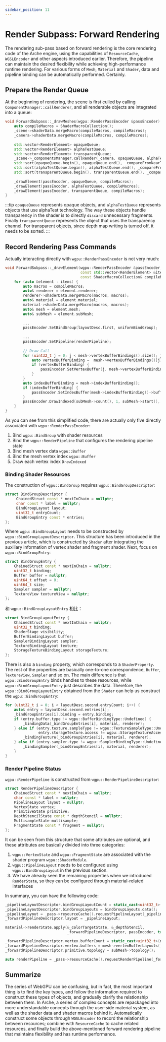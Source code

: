 ```yaml
---
sidebar_position: 11
---
```


# Render Subpass: Forward Rendering

The rendering sub-pass based on forward rendering is the core rendering code of the Arche engine, using the capabilities
of `ResourceCache`, `WGSLEncoder` and other aspects introduced earlier. Therefore, the pipeline can maintain the desired
flexibility while achieving high-performance runtime rendering. For various forms of `Mesh`, `Material` and `Shader`,
data and pipeline binding can be automatically performed. Certainly.

## Prepare the Render Queue

At the beginning of rendering, the scene is first culled by calling `ComponentManager::callRenderer`, and all renderable
objects are integrated into a queue:

````cpp
void ForwardSubpass::_drawMeshes(wgpu::RenderPassEncoder &passEncoder) {
    auto compileMacros = ShaderMacroCollection();
    _scene->shaderData.mergeMacro(compileMacros, compileMacros);
    _camera->shaderData.mergeMacro(compileMacros, compileMacros);
    
    std::vector<RenderElement> opaqueQueue;
    std::vector<RenderElement> alphaTestQueue;
    std::vector<RenderElement> transparentQueue;
    _scene->_componentsManager.callRender(_camera, opaqueQueue, alphaTestQueue, transparentQueue);
    std::sort(opaqueQueue.begin(), opaqueQueue.end(), _compareFromNearToFar);
    std::sort(alphaTestQueue.begin(), alphaTestQueue.end(), _compareFromNearToFar);
    std::sort(transparentQueue.begin(), transparentQueue.end(), _compareFromFarToNear);
    
    _drawElement(passEncoder, opaqueQueue, compileMacros);
    _drawElement(passEncoder, alphaTestQueue, compileMacros);
    _drawElement(passEncoder, transparentQueue, compileMacros);
}
````

:::tip
`opaqueQueue` represents opaque objects, and `alphaTestQueue` represents objects that use alphaTest technology. The way
these objects handle transparency in the shader is to directly `discard` unnecessary fragments.
Finally `transparentQueue` represents the object that uses the transparency channel. For transparent objects, since
depth map writing is turned off, it needs to be sorted.
:::

## Record Rendering Pass Commands

Actually interacting directly with `wgpu::RenderPassEncoder` is not very much:

```cpp
void ForwardSubpass::_drawElement(wgpu::RenderPassEncoder &passEncoder,
                                  const std::vector<RenderElement> &items,
                                  const ShaderMacroCollection& compileMacros) {
    for (auto &element : items) {
        auto macros = compileMacros;
        auto& renderer = element.renderer;
        renderer->shaderData.mergeMacro(macros, macros);
        auto& material = element.material;
        material->shaderData.mergeMacro(macros, macros);
        auto& mesh = element.mesh;
        auto& subMesh = element.subMesh;
        
        ...
        passEncoder.SetBindGroup(layoutDesc.first, uniformBindGroup);
        
        ...
        passEncoder.SetPipeline(renderPipeline);
        
        // Draw Call
        for (uint32_t j = 0; j < mesh->vertexBufferBindings().size(); j++) {
            auto vertexBufferBinding =  mesh->vertexBufferBindings()[j];
            if (vertexBufferBinding) {
                passEncoder.SetVertexBuffer(j, mesh->vertexBufferBindings()[j]->handle());
            }
        }
        auto indexBufferBinding = mesh->indexBufferBinding();
        if (indexBufferBinding) {
            passEncoder.SetIndexBuffer(mesh->indexBufferBinding()->buffer(), mesh->indexBufferBinding()->format());
        }
        passEncoder.DrawIndexed(subMesh->count(), 1, subMesh->start(), 0, 0);
    }
}
```

As you can see from this simplified code, there are actually only five directly associated
with `wgpu::RenderPassEncoder`:

1. Bind `wgpu::BindGroup` with shader resources
2. Bind the `wgpu::RenderPipeline` that configures the rendering pipeline state
3. Bind mesh vertex data `wgpu::Buffer`
4. Bind the mesh vertex index `wgpu::Buffer`
5. Draw each vertex index `DrawIndexed`

### Binding Shader Resources

The construction of `wgpu::BindGroup` requires `wgpu::BindGroupDescriptor`:

````cpp
struct BindGroupDescriptor {
     ChainedStruct const * nextInChain = nullptr;
     char const * label = nullptr;
     BindGroupLayout layout;
     uint32_t entryCount;
     BindGroupEntry const * entries;
};
````

Where `wgpu::BindGroupLayout` needs to be constructed by `wgpu::BindGroupLayoutDescriptor`. This structure has been
introduced in the previous article, which is constructed by `Shader` after integrating the auxiliary information of
vertex shader and fragment shader. Next, focus on `wgpu::BindGroupEntry`:

```cpp
struct BindGroupEntry {
    ChainedStruct const * nextInChain = nullptr;
    uint32_t binding;
    Buffer buffer = nullptr;
    uint64_t offset = 0;
    uint64_t size;
    Sampler sampler = nullptr;
    TextureView textureView = nullptr;
};
```

和 `wgpu::BindGroupLayoutEntry` 相比：

```cpp
struct BindGroupLayoutEntry {
    ChainedStruct const * nextInChain = nullptr;
    uint32_t binding;
    ShaderStage visibility;
    BufferBindingLayout buffer;
    SamplerBindingLayout sampler;
    TextureBindingLayout texture;
    StorageTextureBindingLayout storageTexture;
};
```

There is also a `binding` property, which corresponds to a `ShaderProperty`. The rest of the properties are basically
one-to-one correspondence, `Buffer`, `TextureView`, `Sampler` and so on. The main difference is
that `wgpu::BindGroupEntry` binds handles to these resources, while `wgpu::BindGroupLayoutEntry` just describes the
data. Therefore, the `wgpu::BindGroupLayoutEntry` obtained from the `Shader` can help us construct
the `wgpu::BindGroupEntry`:

````cpp
for (uint32_t i = 0; i < layoutDesc.second.entryCount; i++) {
    auto& entry = layoutDesc.second.entries[i];
    _bindGroupEntries[i].binding = entry.binding;
    if (entry.buffer.type != wgpu::BufferBindingType::Undefined) {
        _bindingData(_bindGroupEntries[i], material, renderer);
    } else if (entry.texture.sampleType != wgpu::TextureSampleType::Undefined ||
               entry.storageTexture.access != wgpu::StorageTextureAccess::Undefined) {
        _bindingTexture(_bindGroupEntries[i], material, renderer);
    } else if (entry.sampler.type != wgpu::SamplerBindingType::Undefined) {
        _bindingSampler(_bindGroupEntries[i], material, renderer);
    }
}
````

### Render Pipeline Status

`wgpu::RenderPipeline` is constructed from `wgpu::RenderPipelineDescriptor`:

````cpp
struct RenderPipelineDescriptor {
    ChainedStruct const * nextInChain = nullptr;
    char const * label = nullptr;
    PipelineLayout layout = nullptr;
    VertexState vertex;
    PrimitiveState primitive;
    DepthStencilState const * depthStencil = nullptr;
    MultisampleState multisample;
    FragmentState const * fragment = nullptr;
};
````

It can be seen from this structure that some attributes are optional, and these attributes are basically divided into
three categories:

1. `wgpu::VertexState` and `wgpu::FragmentState` are associated with the shader program `wgpu::ShaderModule`.
2. `wgpu::PipelineLayout` needs to be configured using `wgpu::BindGroupLayout` in the previous section.
3. We have already seen the remaining properties when we introduced `RenderState`, so they can be configured through
   material-related interfaces

In summary, you can have the following code:

````cpp
_pipelineLayoutDescriptor.bindGroupLayoutCount = static_cast<uint32_t>(bindGroupLayouts.size());
_pipelineLayoutDescriptor.bindGroupLayouts = bindGroupLayouts.data();
_pipelineLayout = _pass->resourceCache().requestPipelineLayout(_pipelineLayoutDescriptor);
_forwardPipelineDescriptor.layout = _pipelineLayout;

material->renderState.apply(&_colorTargetState, &_depthStencil,
                            _forwardPipelineDescriptor, passEncoder, true);

_forwardPipelineDescriptor.vertex.bufferCount = static_cast<uint32_t>(mesh->vertexBufferLayouts().size());
_forwardPipelineDescriptor.vertex.buffers = mesh->vertexBufferLayouts().data();
_forwardPipelineDescriptor.primitive.topology = subMesh->topology();

auto renderPipeline = _pass->resourceCache().requestRenderPipeline(_forwardPipelineDescriptor);
````

## Summarize

The series of WebGPU can be confusing, but in fact, the most important thing is to find the key types, and follow the
information required to construct these types of objects, and gradually clarify the relationship between them. In Arche,
a series of complex concepts are repackaged into more understandable concepts through the user-side material system, as
well as the shader data and shader macros behind it. Automatically construct some objects through `WGSLEncoder` to
record the relationship between resources; combine with `ResourceCache` to cache related resources, and finally build
the above-mentioned forward rendering pipeline that maintains flexibility and has runtime performance.

